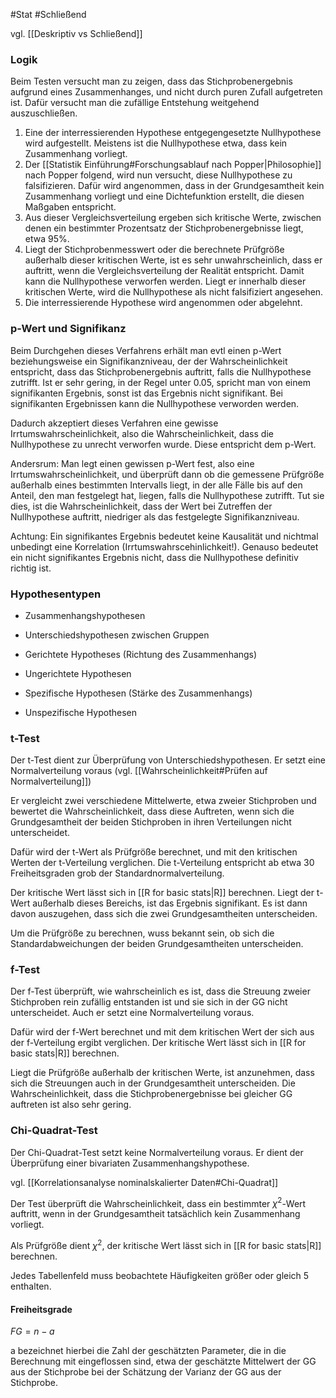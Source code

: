 #Stat #Schließend 

vgl. [[Deskriptiv vs Schließend]]

### Logik

Beim Testen versucht man zu zeigen, dass das Stichprobenergebnis aufgrund eines Zusammenhanges, und nicht durch puren Zufall aufgetreten ist. Dafür versucht man die zufällige Entstehung weitgehend auszuschließen.

1. Eine der interressierenden Hypothese entgegengesetzte Nullhypothese wird aufgestellt. Meistens ist die Nullhypothese etwa, dass kein Zusammenhang vorliegt. 
2. Der [[Statistik Einführung#Forschungsablauf nach Popper|Philosophie]] nach Popper folgend, wird nun versucht, diese Nullhypothese zu falsifizieren. Dafür wird angenommen, dass in der Grundgesamtheit kein Zusammenhang vorliegt und eine Dichtefunktion erstellt, die diesen Maßgaben entspricht.
3. Aus dieser Vergleichsverteilung ergeben sich kritische Werte, zwischen denen ein bestimmter Prozentsatz der Stichprobenergebnisse liegt, etwa 95%.
4. Liegt der Stichprobenmesswert oder die berechnete Prüfgröße außerhalb dieser kritischen Werte, ist es sehr unwahrscheinlich, dass er auftritt, wenn die Vergleichsverteilung der Realität entspricht. Damit kann die Nullhypothese verworfen werden. Liegt er innerhalb dieser kritischen Werte, wird die Nullhypothese als nicht falsifiziert angesehen.
5. Die interressierende Hypothese wird angenommen oder abgelehnt.

### p-Wert und Signifikanz

Beim Durchgehen dieses Verfahrens erhält man evtl einen p-Wert beziehungsweise ein Signifikanzniveau, der der Wahrscheinlichkeit entspricht, dass das Stichprobenergebnis auftritt, falls die Nullhypothese zutrifft. Ist er sehr gering, in der Regel unter 0.05, spricht man von einem signifikanten Ergebnis, sonst ist das Ergebnis nicht signifikant. Bei signifikanten Ergebnissen kann die Nullhypothese verworden werden.

Dadurch akzeptiert dieses Verfahren eine gewisse Irrtumswahrscheinlichkeit, also die Wahrscheinlichkeit, dass die Nullhypothese zu unrecht verworfen wurde. Diese entspricht dem p-Wert.

Andersrum: Man legt einen gewissen p-Wert fest, also eine Irrtumswahrscheinlichkeit, und überprüft dann ob die gemessene Prüfgröße außerhalb eines bestimmten Intervalls liegt, in der alle Fälle bis auf den Anteil, den man festgelegt hat, liegen, falls die Nullhypothese zutrifft. Tut sie dies, ist die Wahrscheinlichkeit, dass der Wert bei Zutreffen der Nullhypothese auftritt, niedriger als das festgelegte Signifikanzniveau.

Achtung: Ein signifikantes Ergebnis bedeutet keine Kausalität und nichtmal unbedingt eine Korrelation (Irrtumswahrscehinlichkeit!). Genauso bedeutet ein nicht signifikantes Ergebnis nicht, dass die Nullhypothese definitiv richtig ist.

### Hypothesentypen

- Zusammenhangshypothesen
- Unterschiedshypothesen zwischen Gruppen

- Gerichtete Hypotheses (Richtung des Zusammenhangs)
- Ungerichtete Hypothesen

- Spezifische Hypothesen (Stärke des Zusammenhangs)
- Unspezifische Hypothesen

### t-Test

Der t-Test dient zur Überprüfung von Unterschiedshypothesen. Er setzt eine Normalverteilung voraus (vgl. [[Wahrscheinlichkeit#Prüfen auf Normalverteilung]])

Er vergleicht zwei verschiedene Mittelwerte, etwa zweier Stichproben und bewertet die Wahrscheinlichkeit, dass diese Auftreten, wenn sich die Grundgesamtheit der beiden Stichproben in ihren Verteilungen nicht unterscheidet.

Dafür wird der t-Wert als Prüfgröße berechnet, und mit den kritischen Werten der t-Verteilung verglichen. Die t-Verteilung entspricht ab etwa 30 Freiheitsgraden grob der Standardnormalverteilung.

Der kritische Wert lässt sich in [[R for basic stats|R]] berechnen. Liegt der t-Wert außerhalb dieses Bereichs, ist das Ergebnis signifikant. Es ist dann davon auszugehen, dass sich die zwei Grundgesamtheiten unterscheiden.

Um die Prüfgröße zu berechnen, wuss bekannt sein, ob sich die Standardabweichungen der beiden Grundgesamtheiten unterscheiden.

### f-Test

Der f-Test überprüft, wie wahrscheinlich es ist, dass die Streuung zweier Stichproben rein zufällig entstanden ist und sie sich in der GG nicht unterscheidet. Auch er setzt eine Normalverteilung voraus.

Dafür wird der f-Wert berechnet und mit dem kritischen Wert der sich aus der f-Verteilung ergibt verglichen. Der kritische Wert lässt sich in [[R for basic stats|R]] berechnen.

Liegt die Prüfgröße außerhalb der kritischen Werte, ist anzunehmen, dass sich die Streuungen auch in der Grundgesamtheit unterscheiden. Die Wahrscheinlichkeit, dass die Stichprobenergebnisse bei gleicher GG auftreten ist also sehr gering. 

### Chi-Quadrat-Test

Der Chi-Quadrat-Test setzt keine Normalverteilung voraus. Er dient der Überprüfung einer bivariaten Zusammenhangshypothese.

vgl. [[Korrelationsanalyse nominalskalierter Daten#Chi-Quadrat]]

Der Test überprüft die Wahrscheinlichkeit, dass ein bestimmter $\chi^2$-Wert auftritt, wenn in der Grundgesamtheit tatsächlich kein Zusammenhang vorliegt.

Als Prüfgröße dient $\chi^2$, der kritische Wert lässt sich in [[R for basic stats|R]] berechnen.

Jedes Tabellenfeld muss beobachtete Häufigkeiten größer oder gleich 5 enthalten. 

#### Freiheitsgrade

$FG = n - a$

a bezeichnet hierbei die Zahl der geschätzten Parameter, die in die Berechnung mit eingeflossen sind, etwa der geschätzte Mittelwert der GG aus der Stichprobe bei der Schätzung der Varianz der GG aus der Stichprobe.
